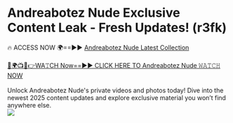 # Andreabotez Nude Exclusive Content Leak - Fresh Updates! (r3fk)

🔥 ACCESS NOW 🌍==►► <a href="https://tinyurl.com/yc657z5k" rel="nofollow">Andreabotez Nude Latest Collection</a>
<br><br>
[🔴🌍📺📱👉WA𝚃CH Now==►► CLICK HERE TO Andreabotez Nude 𝚆𝙰𝚃𝙲𝙷 NOW](https://tinyurl.com/yc657z5k)
<br><br>
Unlock Andreabotez Nude's private videos and photos today! Dive into the newest 2025 content updates and explore exclusive material you won’t find anywhere else.
<br>
<a href="https://tinyurl.com/yc657z5k" rel="nofollow" data-target="animated-image.originalLink"><img src="https://camo.githubusercontent.com/8a4f000d20f83aca3bf7ec5f350d767afa0574a8a352519fd8cfa583a6f93a33/68747470733a2f2f692e696d6775722e636f6d2f644a486b345a712e676966" data-canonical-src="https://i.imgur.com/dJHk4Zq.gif" style="max-width: 100%; display: inline-block;" data-target="animated-image.originalImage"></a>
<br>
